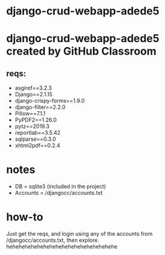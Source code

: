 # django-crud-webapp-adede5
# django-crud-webapp-adede5 created by GitHub Classroom

## reqs:
* asgiref==3.2.3
* Django==2.1.15
* django-crispy-forms==1.9.0
* django-filter==2.2.0
* Pillow==7.1.1
* PyPDF2==1.26.0
* pytz==2019.3
* reportlab==3.5.42
* sqlparse==0.3.0
* xhtml2pdf==0.2.4




# notes
- DB = sqlite3 (included in the project)
- Accounts = /djangocc/accounts.txt

# how-to
Just get the reqs, and login using any of the accounts from /djangocc/accounts.txt, then explore. hehehehehehehehehehehehehehehehehehe
